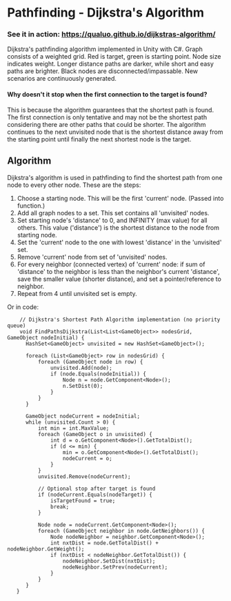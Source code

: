 # Pathfinding - Dijkstra's Algorithm

### See it in action: https://qualuo.github.io/dijkstras-algorithm/

Dijkstra's pathfinding algorithm implemented in Unity with C#. Graph consists of a weighted grid. Red is target, green is starting point. Node size indicates weight. Longer distance paths are darker, while short and easy paths are brighter. Black nodes are disconnected/impassable. New scenarios are continuously generated.

#### Why doesn't it stop when the first connection to the target is found?

This is because the algorithm guarantees that the shortest path is found. The first connection is only tentative and may not be the shortest path considering there are other paths that could be shorter. The algorithm continues to the next unvisited node that is the shortest distance away from the starting point until finally the next shortest node is the target.
 
## Algorithm

Dijkstra's algorithm is used in pathfinding to find the shortest path from one node to every other node. These are the steps:
1. Choose a starting node. This will be the first 'current' node. (Passed into function.)
2. Add all graph nodes to a set. This set contains all 'unvisited' nodes.
3. Set starting node's 'distance' to 0, and INFINITY (max value) for all others. This value ('distance') is the shortest distance to the node from starting node.
4. Set the 'current' node to the one with lowest 'distance' in the 'unvisited' set.
5. Remove 'current' node from set of 'unvisited' nodes.
6. For every neighbor (connected vertex) of 'current' node: if sum of 'distance' to the neighbor is less than the neighbor's current 'distance', save the smaller value (shorter distance), and set a pointer/reference to neighbor.
7. Repeat from 4 until unvisited set is empty.


Or in code: 

        // Dijkstra's Shortest Path Algorithm implementation (no priority queue)
        void FindPathsDijkstra(List<List<GameObject>> nodesGrid, GameObject nodeInitial) {
          HashSet<GameObject> unvisited = new HashSet<GameObject>();

          foreach (List<GameObject> row in nodesGrid) {
              foreach (GameObject node in row) {
                  unvisited.Add(node);
                  if (node.Equals(nodeInitial)) {
                      Node n = node.GetComponent<Node>();
                      n.SetDist(0);
                  }
              }
          }

          GameObject nodeCurrent = nodeInitial;
          while (unvisited.Count > 0) {
              int min = int.MaxValue;
              foreach (GameObject o in unvisited) {
                  int d = o.GetComponent<Node>().GetTotalDist();
                  if (d <= min) {
                      min = o.GetComponent<Node>().GetTotalDist();
                      nodeCurrent = o;
                  }
              }
              unvisited.Remove(nodeCurrent);
              
              // Optional stop after target is found
              if (nodeCurrent.Equals(nodeTarget)) { 
                  isTargetFound = true;
                  break;
              }

              Node node = nodeCurrent.GetComponent<Node>();
              foreach (GameObject neighbor in node.GetNeighbors()) {
                  Node nodeNeighbor = neighbor.GetComponent<Node>();
                  int nxtDist = node.GetTotalDist() + nodeNeighbor.GetWeight();
                  if (nxtDist < nodeNeighbor.GetTotalDist()) {
                      nodeNeighbor.SetDist(nxtDist);
                      nodeNeighbor.SetPrev(nodeCurrent);
                  }
              }
          }
       }
